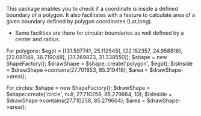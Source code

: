 This package enables you to check if a coordinate is inside a defined boundary of a polygon. It also facilitates with a feature to calculate area of a given boundary defined by polygon coordinates (Lat,long).

  - Same facilities are there for circular boundaries as well defined by a center and radius.


For polygons:
$egpt = [[31.597741, 25.112545], [22.152357, 24.958816], [22.081148, 36.719048], [31.269823, 31.338550]];
$shape = new ShapeFactory();
$drawShape = $shape::create('polygon', $egpt);
$isInside  = $drawShape->contains(27.701853, 85.319418);
$area = $drawShape->area(); 

For circles:
$shape = new ShapeFactory();
$drawShape = $shape::create('circle', null, 27.710258, 85.279664, 10);
$isInside  = $drawShape->contains(27.710258, 85.279664);
$area = $drawShape->area(); 